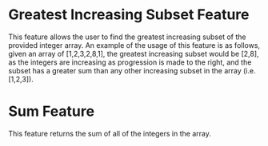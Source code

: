 # Greatest Increasing Subset Feature

This feature allows the user to find the greatest increasing subset of the provided integer array.
An example of the usage of this feature is as follows, given an array of [1,2,3,2,8,1], the greatest increasing subset would be [2,8], as the integers are increasing as progression is made to the right, and the subset has a greater sum than any other increasing subset in the array (i.e. [1,2,3]).

# Sum Feature
This feature returns the sum of all of the integers in the array.